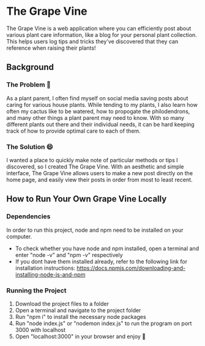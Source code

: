 # The Grape Vine
The Grape Vine is a web application where you can efficiently post about various plant care information, like a blog for your personal plant collection.
This helps users log tips and tricks they've discovered that they can reference when raising their plants!

## Background
### The Problem 🤔
As a plant parent, I often find myself on social media saving posts about caring for various house plants. 
While tending to my plants, I also learn how often my cactus like to be watered, how to propogate the philodendrons, and many other things a plant parent may need to know.
With so many different plants out there and their individual needs, it can be hard keeping track of how to provide optimal care to each of them. 
### The Solution 😄
I wanted a place to quickly make note of particular methods or tips I discovered, so I created The Grape Vine. 
With an aesthetic and simple interface, The Grape Vine allows users to make a new post directly on the home page, and easily view their posts in order from most to least recent.

## How to Run Your Own Grape Vine Locally
### Dependencies
In order to run this project, node and npm need to be installed on your computer. 
- To check whether you have node and npm installed, open a terminal and enter "node -v" and "npm -v" respectively
- If you dont have them installed already, refer to the following link for installation instructions:
  https://docs.npmjs.com/downloading-and-installing-node-js-and-npm
### Running the Project
1. Download the project files to a folder
2. Open a terminal and navigate to the project folder
3. Run "npm i" to install the necessary node packages
4. Run "node index.js" or "nodemon index.js" to run the program on port 3000 with localhost
5. Open "localhost:3000" in your browser and enjoy 🥳
